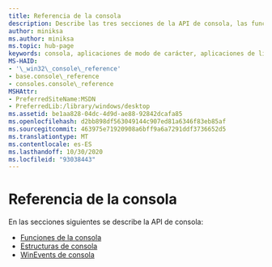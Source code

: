 ```yaml
---
title: Referencia de la consola
description: Describe las tres secciones de la API de consola, las funciones de la consola, las estructuras y WinEvents.
author: miniksa
ms.author: miniksa
ms.topic: hub-page
keywords: consola, aplicaciones de modo de carácter, aplicaciones de línea de comandos, aplicaciones de terminal, API de consola
MS-HAID:
- '\_win32\_console\_reference'
- base.console\_reference
- consoles.console\_reference
MSHAttr:
- PreferredSiteName:MSDN
- PreferredLib:/library/windows/desktop
ms.assetid: be1aa828-04dc-4d9d-ae88-92842dcafa85
ms.openlocfilehash: d2bb898df563049144c907ed81a6346f83eb85af
ms.sourcegitcommit: 463975e71920908a6bff9a6a7291ddf3736652d5
ms.translationtype: MT
ms.contentlocale: es-ES
ms.lasthandoff: 10/30/2020
ms.locfileid: "93038443"
---
```

# <a name="console-reference"></a>Referencia de la consola

En las secciones siguientes se describe la API de consola:

- [Funciones de la consola](console-functions.md)
- [Estructuras de consola](console-structures.md)
- [WinEvents de consola](console-winevents.md)
